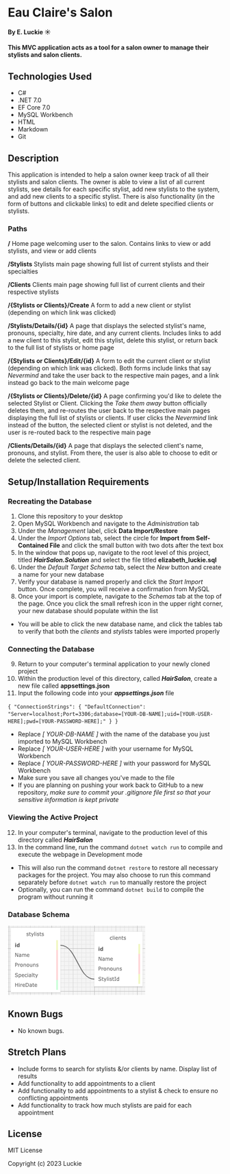 # Eau Claire's Salon

#### By E. Luckie ☀️

#### This MVC application acts as a tool for a salon owner to manage their stylists and salon clients.

## Technologies Used

* C#
* .NET 7.0
* EF Core 7.0
* MySQL Workbench
* HTML
* Markdown
* Git

## Description

This application is intended to help a salon owner keep track of all their stylists and salon clients. The owner is able to view a list of all current stylists, see details for each specific stylist, add new stylists to the system, and add new clients to a specific stylist. There is also functionality (in the form of buttons and clickable links) to edit and delete specified clients or stylists.

### Paths
**/** Home page welcoming user to the salon. Contains links to view or add stylists, and view or add clients

**/Stylists** Stylists main page showing full list of current stylists and their specialties

**/Clients** Clients main page showing full list of current clients and their respective stylists

**/{Stylists or Clients}/Create** A form to add a new client or stylist (depending on which link was clicked)

**/Stylists/Details/{id}** A page that displays the selected stylist's name, pronouns, specialty, hire date, and any current clients. Includes links to add a new client to this stylist, edit this stylist, delete this stylist, or return back to the full list of stylists or home page

**/{Stylists or Clients}/Edit/{id}** A form to edit the current client or stylist (depending on which link was clicked). Both forms include links that say _Nevermind_ and take the user back to the respective main pages, and a link instead go back to the main welcome page

**/{Stylists or Clients}/Delete/{id}** A page confirming you'd like to delete the selected Stylist or Client. Clicking the _Take them away_ button officially deletes them, and re-routes the user back to the respective main pages displaying the full list of stylists or clients. If user clicks the _Nevermind_ link instead of the button, the selected client or stylist is not deleted, and the user is re-routed back to the respective main page

**/Clients/Details/{id}** A page that displays the selected client's name, pronouns, and stylist. From there, the user is also able to choose to edit or delete the selected client.

## Setup/Installation Requirements

### Recreating the Database
1. Clone this repository to your desktop
2. Open MySQL Workbench and navigate to the _Administration_ tab
3. Under the _Management_ label, click **Data Import/Restore**
4. Under the _Import Options_ tab, select the circle for **Import from Self-Contained File** and click the small button with two dots after the text box
5. In the window that pops up, navigate to the root level of this project, titled _**HairSalon.Solution**_ and select the file titled **elizabeth_luckie.sql**
6. Under the _Default Target Schema_ tab, select the _New_ button and create a name for your new database
7. Verify your database is named properly and click the _Start Import_ button. Once complete, you will receive a confirmation from MySQL
8. Once your import is complete, navigate to the _Schemas_ tab at the top of the page. Once you click the small refresh icon in the upper right corner, your new database should populate within the list
* You will be able to click the new database name, and click the tables tab to verify that both the _clients_ and _stylists_ tables were imported properly 

### Connecting the Database
9. Return to your computer's terminal application to your newly cloned project
10. Within the production level of this directory, called _**HairSalon**_, create a new file called **appsettings.json**
11. Input the following code into your _**appsettings.json**_ file

``{
  "ConnectionStrings": {
    "DefaultConnection": "Server=localhost;Port=3306;database=[YOUR-DB-NAME];uid=[YOUR-USER-HERE];pwd=[YOUR-PASSWORD-HERE];"
  }
}``

* Replace _[ YOUR-DB-NAME ]_ with the name of the database you just imported to MySQL Workbench
* Replace _[ YOUR-USER-HERE ]_ with your username for MySQL Workbench
* Replace _[ YOUR-PASSWORD-HERE ]_ with your password for MySQL Workbench
* Make sure you save all changes you've made to the file
* If you are planning on pushing your work back to GitHub to a new repository, _make sure to commit your .gitignore file first so that your sensitive information is kept private_

### Viewing the Active Project
12. In your computer's terminal, navigate to the production level of this directory called _**HairSalon**_
13. In the command line, run the command ``dotnet watch run`` to compile and execute the webpage in Development mode
* This will also run the command ``dotnet restore`` to restore all necessary packages for the project. You may also choose to run this command separately before ``dotnet watch run`` to manually restore the project
* Optionally, you can run the command ``dotnet build`` to compile the program without running it

### Database Schema
![screenshot of tables used in database](HairSalon/wwwroot/img/schema.png)

## Known Bugs

* No known bugs.

## Stretch Plans

* Include forms to search for stylists &/or clients by name. Display list of results
* Add functionality to add appointments to a client
* Add functionality to add appointments to a stylist & check to ensure no conflicting appointments
* Add functionality to track how much stylists are paid for each appointment

## License

MIT License

Copyright (c) 2023 Luckie